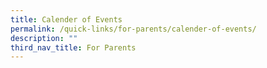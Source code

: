 ```yaml
---
title: Calender of Events
permalink: /quick-links/for-parents/calender-of-events/
description: ""
third_nav_title: For Parents
---
```

